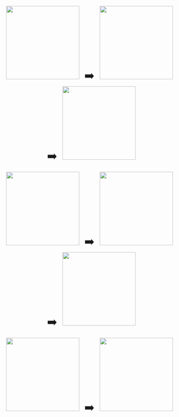 <p align="center">
  <img src="https://github.com/user-attachments/assets/794af839-39dd-4aff-b5a4-c82cd63000a7" width="200"/>
  <span style="font-size: 30px; margin: 0 10px;">➡️</span>
  <img src="https://github.com/user-attachments/assets/1d93d8ec-614c-4fe9-867b-06b578711a67" width="200"/>
  <span style="font-size: 30px; margin: 0 10px;">➡️</span>
  <img src="https://github.com/user-attachments/assets/79eda521-db63-49c9-9a04-6cb31c406d46" width="200"/>
</p>

<p align="center">
  <img src="https://github.com/user-attachments/assets/7715a9fa-f79c-467d-88a6-65ffcff79a68" width="200"/>
  <span style="font-size: 30px; margin: 0 10px;">➡️</span>
  <img src="https://github.com/user-attachments/assets/2528bb90-3df1-45fb-ba80-e859435f25ab" width="200"/>
  <span style="font-size: 30px; margin: 0 10px;">➡️</span>
  <img src="https://github.com/user-attachments/assets/fd9f8f7a-4877-4ae6-9956-2dc039aaed0e" width="200"/>
</p>

<p align="center">
  <img src="https://github.com/user-attachments/assets/327db3e0-92c9-4bb6-b190-5a157d357c31" width="200"/>
  <span style="font-size: 30px; margin: 0 10px;">➡️</span>
  <img src="https://github.com/user-attachments/assets/cac47a99-11d4-48a3-91c3-fec5ca6e72db" width="200"/>
</p>
